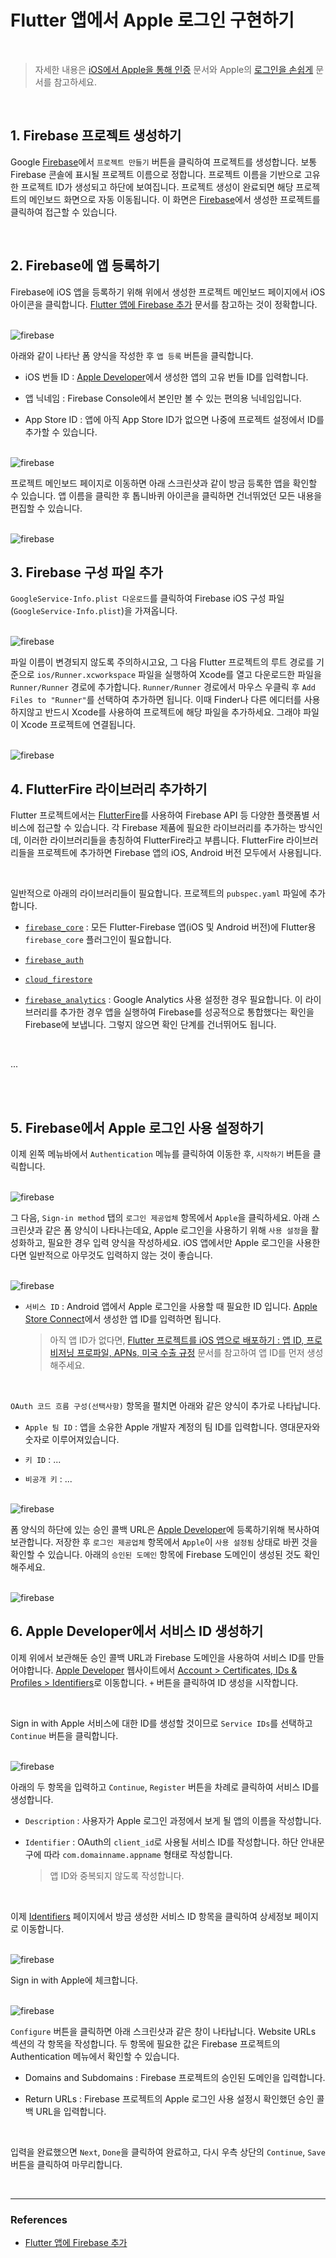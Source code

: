 # Flutter 앱에서 Apple 로그인 구현하기

<br>

> 자세한 내용은 [iOS에서 Apple을 통해 인증](https://firebase.google.com/docs/auth/ios/apple?authuser=0) 문서와 Apple의 [로그인을 손쉽게](https://developer.apple.com/kr/sign-in-with-apple/get-started/) 문서를 참고하세요.

<br>

## 1. Firebase 프로젝트 생성하기

Google [Firebase](https://console.firebase.google.com/u/0/)에서 `프로젝트 만들기` 버튼을 클릭하여 프로젝트를 생성합니다. 보통 Firebase 콘솔에 표시될 프로젝트 이름으로 정합니다. 프로젝트 이름을 기반으로 고유한 프로젝트 ID가 생성되고 하단에 보여집니다. 프로젝트 생성이 완료되면 해당 프로젝트의 메인보드 화면으로 자동 이동됩니다. 이 화면은 [Firebase](https://console.firebase.google.com/u/0/)에서 생성한 프로젝트를 클릭하여 접근할 수 있습니다.

<br>

## 2. Firebase에 앱 등록하기

Firebase에 iOS 앱을 등록하기 위해 위에서 생성한 프로젝트 메인보드 페이지에서 iOS 아이콘을 클릭합니다. [Flutter 앱에 Firebase 추가](https://firebase.google.com/docs/flutter/setup?hl=ko) 문서를 참고하는 것이 정확합니다.

<br>

<img src="./../img/firebase9.png" alt="firebase" />

<br>

아래와 같이 나타난 폼 양식을 작성한 후 `앱 등록` 버튼을 클릭합니다.

- iOS 번들 ID : [Apple Developer](https://developer.apple.com/account/resources/identifiers/list/bundleId)에서 생성한 앱의 고유 번들 ID를 입력합니다.

- 앱 닉네임 : Firebase Console에서 본인만 볼 수 있는 편의용 닉네임입니다.

- App Store ID : 앱에 아직 App Store ID가 없으면 나중에 프로젝트 설정에서 ID를 추가할 수 있습니다.

<br>

<img src="./../img/firebase10.png" alt="firebase" />

<br>

프로젝트 메인보드 페이지로 이동하면 아래 스크린샷과 같이 방금 등록한 앱을 확인할 수 있습니다. 앱 이름을 클릭한 후 톱니바퀴 아이콘을 클릭하면 건너뛰었던 모든 내용을 편집할 수 있습니다.

<br>

<img src="./../img/firebase11.png" alt="firebase" />

<br>

## 3. Firebase 구성 파일 추가

`GoogleService-Info.plist 다운로드`를 클릭하여 Firebase iOS 구성 파일(`GoogleService-Info.plist`)을 가져옵니다.

<br>

<img src="./../img/firebase12.png" alt="firebase" />

<br>

파일 이름이 변경되지 않도록 주의하시고요, 그 다음 Flutter 프로젝트의 루트 경로를 기준으로 `ios/Runner.xcworkspace` 파일을 실행하여 Xcode를 열고 다운로드한 파일을 `Runner/Runner` 경로에 추가합니다. `Runner/Runner` 경로에서 마우스 우클릭 후 `Add Files to "Runner"`를 선택하여 추가하면 됩니다. 이때 Finder나 다른 에디터를 사용하지않고 반드시 Xcode를 사용하여 프로젝트에 해당 파일을 추가하세요. 그래야 파일이 Xcode 프로젝트에 연결됩니다.

<br>

<img src="./../img/firebase13.png" alt="firebase" />

<br>

## 4. FlutterFire 라이브러리 추가하기

Flutter 프로젝트에서는 [FlutterFire](https://firebaseopensource.com/projects/firebaseextended/flutterfire/)를 사용하여 Firebase API 등 다양한 플랫폼별 서비스에 접근할 수 있습니다. 각 Firebase 제품에 필요한 라이브러리를 추가하는 방식인데, 이러한 라이브러리들을 총칭하여 FlutterFire라고 부릅니다. FlutterFire 라이브러리들을 프로젝트에 추가하면 Firebase 앱의 iOS, Android 버전 모두에서 사용됩니다.

<br>

일반적으로 아래의 라이브러리들이 필요합니다. 프로젝트의 `pubspec.yaml` 파일에 추가합니다.

- [`firebase_core`](https://pub.dev/packages/firebase_core) : 모든 Flutter-Firebase 앱(iOS 및 Android 버전)에 Flutter용 `firebase_core` 플러그인이 필요합니다.

- [`firebase_auth`](https://pub.dev/packages/firebase_auth)

- [`cloud_firestore`](https://pub.dev/packages/cloud_firestore)

- [`firebase_analytics`](https://pub.dev/packages/firebase_analytics) : Google Analytics 사용 설정한 경우 필요합니다. 이 라이브러리를 추가한 경우 앱을 실행하여 Firebase를 성공적으로 통합했다는 확인을 Firebase에 보냅니다. 그렇지 않으면 확인 단계를 건너뛰어도 됩니다.

<br>

...

<br>
<br>

## 5. Firebase에서 Apple 로그인 사용 설정하기

이제 왼쪽 메뉴바에서 `Authentication` 메뉴를 클릭하여 이동한 후, `시작하기` 버튼을 클릭합니다.

<br>

<img src="./../img/firebase1.png" alt="firebase" />

<br>

그 다음, `Sign-in method` 탭의 `로그인 제공업체` 항목에서 `Apple`을 클릭하세요. 아래 스크린샷과 같은 폼 양식이 나타나는데요, Apple 로그인을 사용하기 위해 `사용 설정`을 활성화하고, 필요한 경우 입력 양식을 작성하세요. iOS 앱에서만 Apple 로그인을 사용한다면 일반적으로 아무것도 입력하지 않는 것이 좋습니다.

<br>

<img src="./../img/firebase2.png" alt="firebase" />

<br>

- `서비스 ID` : Android 앱에서 Apple 로그인을 사용할 때 필요한 ID 입니다. [Apple Store Connect](https://appstoreconnect.apple.com/)에서 생성한 앱 ID를 입력하면 됩니다.

  > 아직 앱 ID가 없다면, [Flutter 프로젝트를 iOS 앱으로 배포하기 : 앱 ID, 프로비저닝 프로파일, APNs, 미국 수출 규정](https://github.com/estellechoi/TIL/blob/master/docs/flutter/deploy.md) 문서를 참고하여 앱 ID를 먼저 생성해주세요.

<br>

`OAuth 코드 흐름 구성(선택사항)` 항목을 펼치면 아래와 같은 양식이 추가로 나타납니다.

- `Apple 팀 ID` : 앱을 소유한 Apple 개발자 계정의 팀 ID를 입력합니다. 영대문자와 숫자로 이루어져있습니다.

- `키 ID` : ...

- `비공개 키` : ...

<br>

<img src="./../img/firebase3.png" alt="firebase" />

<br>

폼 양식의 하단에 있는 승인 콜백 URL은 [Apple Developer](https://developer.apple.com)에 등록하기위해 복사하여 보관합니다. 저장한 후 `로그인 제공업체` 항목에서 `Apple`이 `사용 설정됨` 상태로 바뀐 것을 확인할 수 있습니다. 아래의 `승인된 도메인` 항목에 Firebase 도메인이 생성된 것도 확인해주세요.

<br>

<img src="./../img/firebase4.png" alt="firebase" />

<br>

## 6. Apple Developer에서 서비스 ID 생성하기

이제 위에서 보관해둔 승인 콜백 URL과 Firebase 도메인을 사용하여 서비스 ID를 만들어야합니다. [Apple Developer](https://developer.apple.com) 웹사이트에서 [Account > Certificates, IDs & Profiles > Identifiers](https://developer.apple.com/account/resources/identifiers/list)로 이동합니다. `+` 버튼을 클릭하여 ID 생성을 시작합니다.

<br>

Sign in with Apple 서비스에 대한 ID를 생성할 것이므로 `Service IDs`를 선택하고 `Continue` 버튼을 클릭합니다.

<br>

<img src="./../img/firebase5.png" alt="firebase" />

<br>

아래의 두 항목을 입력하고 `Continue`, `Register` 버튼을 차례로 클릭하여 서비스 ID를 생성합니다.

- `Description` : 사용자가 Apple 로그인 과정에서 보게 될 앱의 이름을 작성합니다.

- `Identifier` : OAuth의 `client_id`로 사용될 서비스 ID를 작성합니다. 하단 안내문구에 따라 `com.domainname.appname` 형태로 작성합니다.
  > 앱 ID와 중복되지 않도록 작성합니다.

<br>

이제 [Identifiers](https://developer.apple.com/account/resources/identifiers/list/serviceId) 페이지에서 방금 생성한 서비스 ID 항목을 클릭하여 상세정보 페이지로 이동합니다.

<br>

<img src="./../img/firebase6.png" alt="firebase" />

<br>

Sign in with Apple에 체크합니다.

<br>

<img src="./../img/firebase6.png" alt="firebase" />

<br>

`Configure` 버튼을 클릭하면 아래 스크린샷과 같은 창이 나타납니다. Website URLs 섹션의 각 항목을 작성합니다. 두 항목에 필요한 값은 Firebase 프로젝트의 Authentication 메뉴에서 확인할 수 있습니다.

- Domains and Subdomains : Firebase 프로젝트의 승인된 도메인을 입력합니다.

- Return URLs : Firebase 프로젝트의 Apple 로그인 사용 설정시 확인했던 승인 콜백 URL을 입력합니다.

<br>

입력을 완료했으면 `Next`, `Done`을 클릭하여 완료하고, 다시 우측 상단의 `Continue`, `Save` 버튼을 클릭하여 마무리합니다.

<br>

---

### References

- [Flutter 앱에 Firebase 추가](https://firebase.google.com/docs/flutter/setup?hl=ko)

